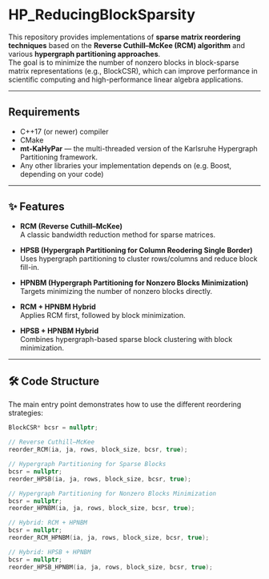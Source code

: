 # HP_ReducingBlockSparsity

This repository provides implementations of **sparse matrix reordering techniques** based on the **Reverse Cuthill–McKee (RCM) algorithm** and various **hypergraph partitioning approaches**.  
The goal is to minimize the number of nonzero blocks in block-sparse matrix representations (e.g., BlockCSR), which can improve performance in scientific computing and high-performance linear algebra applications.

---


## Requirements

- C++17 (or newer) compiler  
- CMake  
- **mt-KaHyPar** — the multi-threaded version of the Karlsruhe Hypergraph Partitioning framework. 
- Any other libraries your implementation depends on (e.g. Boost, depending on your code)  

---

## ✨ Features

- **RCM (Reverse Cuthill–McKee)**  
  A classic bandwidth reduction method for sparse matrices.

- **HPSB (Hypergraph Partitioning for Column Reodering Single Border)**  
  Uses hypergraph partitioning to cluster rows/columns and reduce block fill-in.

- **HPNBM (Hypergraph Partitioning for Nonzero Blocks Minimization)**  
  Targets minimizing the number of nonzero blocks directly.

- **RCM + HPNBM Hybrid**  
  Applies RCM first, followed by block minimization.

- **HPSB + HPNBM Hybrid**  
  Combines hypergraph-based sparse block clustering with block minimization.

---

## 🛠️ Code Structure

The main entry point demonstrates how to use the different reordering strategies:

```cpp
BlockCSR* bcsr = nullptr;

// Reverse Cuthill–McKee
reorder_RCM(ia, ja, rows, block_size, bcsr, true);

// Hypergraph Partitioning for Sparse Blocks
bcsr = nullptr;
reorder_HPSB(ia, ja, rows, block_size, bcsr, true);

// Hypergraph Partitioning for Nonzero Blocks Minimization
bcsr = nullptr;
reorder_HPNBM(ia, ja, rows, block_size, bcsr, true);

// Hybrid: RCM + HPNBM
bcsr = nullptr;
reorder_RCM_HPNBM(ia, ja, rows, block_size, bcsr, true);

// Hybrid: HPSB + HPNBM
bcsr = nullptr;
reorder_HPSB_HPNBM(ia, ja, rows, block_size, bcsr, true);
